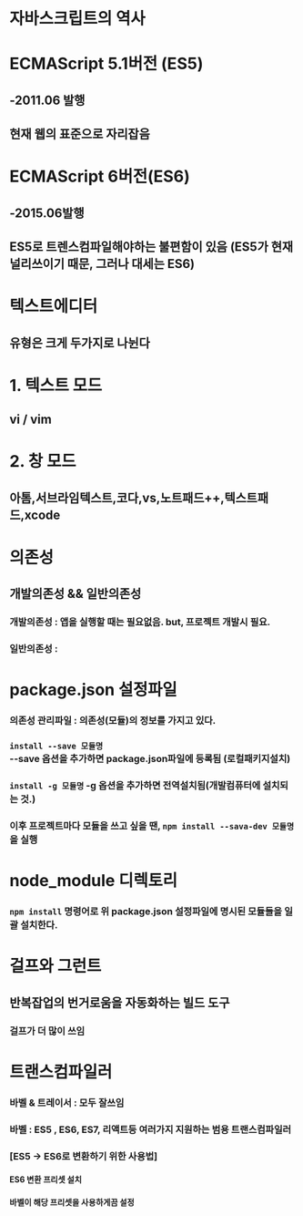 자바스크립트의 역사
==================

# ECMAScript 5.1버전 (ES5) 
## -2011.06 발행
## 현재 웹의 표준으로 자리잡음

# ECMAScript 6버전(ES6)
## -2015.06발행
## ES5로 트렌스컴파일해야하는 불편함이 있음 (ES5가 현재 널리쓰이기 때문, 그러나 대세는 ES6)


텍스트에디터
============
## 유형은 크게  두가지로 나뉜다
# 1. 텍스트 모드
## vi / vim
# 2. 창 모드
## 아톰,서브라임텍스트,코다,vs,노트패드++,텍스트패드,xcode


# 의존성
## 개발의존성 && 일반의존성
### 개발의존성 : 앱을 실행할 때는 필요없음. but, 프로젝트 개발시 필요.
### 일반의존성 :

# package.json 설정파일
### 의존성 관리파일 : 의존성(모듈)의 정보를 가지고 있다.
### `install --save 모듈명`<br> --save 옵션을 추가하면 package.json파일에 등록됨 (로컬패키지설치)
### `install -g 모듈명` -g 옵션을 추가하면 전역설치됨(개발컴퓨터에 설치되는 것.)
### 이후 프로젝트마다 모듈을 쓰고 싶을 땐, `npm install --sava-dev 모듈명` 을 실행



# node_module 디렉토리
### `npm install` 명령어로 위 package.json 설정파일에 명시된 모듈들을 일괄 설치한다.

# 걸프와 그런트
## 반복잡업의 번거로움을 자동화하는 빌드 도구
### 걸프가 더 많이 쓰임

# 트랜스컴파일러
### 바벨 & 트레이서 : 모두 잘쓰임
### 바벨 : ES5 , ES6, ES7, 리액트등 여러가지 지원하는 범용 트랜스컴파일러
### [ES5 -> ES6로 변환하기 위한 사용법]
#### ES6 변환 프리셋 설치
#### 바벨이 해당 프리셋을 사용하게끔 설정

